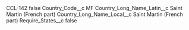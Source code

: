 <?xml version="1.0" encoding="UTF-8"?>
<CustomMetadata xmlns="http://soap.sforce.com/2006/04/metadata" xmlns:xsi="http://www.w3.org/2001/XMLSchema-instance" xmlns:xsd="http://www.w3.org/2001/XMLSchema">
    <label>CCL-142</label>
    <protected>false</protected>
    <values>
        <field>Country_Code__c</field>
        <value xsi:type="xsd:string">MF</value>
    </values>
    <values>
        <field>Country_Long_Name_Latin__c</field>
        <value xsi:type="xsd:string">Saint Martin (French part)</value>
    </values>
    <values>
        <field>Country_Long_Name_Local__c</field>
        <value xsi:type="xsd:string">Saint Martin (French part)</value>
    </values>
    <values>
        <field>Require_States__c</field>
        <value xsi:type="xsd:boolean">false</value>
    </values>
</CustomMetadata>
